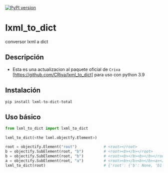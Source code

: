 [![PyPI version](https://badge.fury.io/py/lxml-to-dict-total.svg)](https://badge.fury.io/py/lxml-to-dict-total)

# lxml_to_dict
conversor lxml a dict

## Descripción
* Esta es una actualizacion al paquete oficial de `Criva` [https://github.com/CRiva/lxml_to_dict] para uso con python 3.9

## Instalación
```
pip install lxml-to-dict-total
```

## Uso básico
```python
from lxml_to_dict import lxml_to_dict
 
lxml_to_dict(<the lxml.objectfy.Element>)

root = objectify.Element("root")            # <root></root>
b = objectify.SubElement(root, "b")         # <root><b></b></root>
b = objectify.SubElement(root, "b")         # <root><b></b><b></b></root>
a = objectify.SubElement(root, "a")         # <root><b></b><b></b><a></a></root>
lxml_to_dict(root)                          # {'root': {'b': None, 'b1': None, 'a': None}}
```